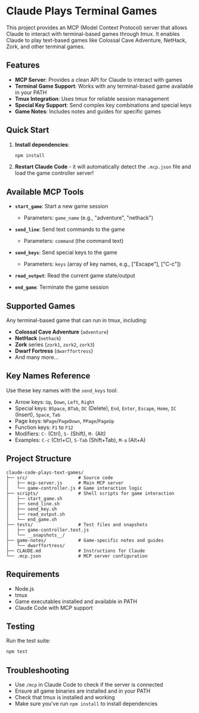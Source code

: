 # Claude Plays Terminal Games

This project provides an MCP (Model Context Protocol) server that allows Claude to interact with terminal-based games through tmux. It enables Claude to play text-based games like Colossal Cave Adventure, NetHack, Zork, and other terminal games.

## Features

- **MCP Server**: Provides a clean API for Claude to interact with games
- **Terminal Game Support**: Works with any terminal-based game available in your PATH
- **Tmux Integration**: Uses tmux for reliable session management
- **Special Key Support**: Send complex key combinations and special keys
- **Game Notes**: Includes notes and guides for specific games

## Quick Start

1. **Install dependencies**:
   ```bash
   npm install
   ```

2. **Restart Claude Code** - it will automatically detect the `.mcp.json` file and load the game controller server!

## Available MCP Tools

- **`start_game`**: Start a new game session
  - Parameters: `game_name` (e.g., "adventure", "nethack")
  
- **`send_line`**: Send text commands to the game
  - Parameters: `command` (the command text)
  
- **`send_keys`**: Send special keys to the game
  - Parameters: `keys` (array of key names, e.g., ["Escape"], ["C-c"])
  
- **`read_output`**: Read the current game state/output
  
- **`end_game`**: Terminate the game session

## Supported Games

Any terminal-based game that can run in tmux, including:
- **Colossal Cave Adventure** (`adventure`)
- **NetHack** (`nethack`)
- **Zork** series (`zork1`, `zork2`, `zork3`)
- **Dwarf Fortress** (`dwarffortress`)
- And many more...

## Key Names Reference

Use these key names with the `send_keys` tool:
- Arrow keys: `Up`, `Down`, `Left`, `Right`
- Special keys: `BSpace`, `BTab`, `DC` (Delete), `End`, `Enter`, `Escape`, `Home`, `IC` (Insert), `Space`, `Tab`
- Page keys: `NPage`/`PageDown`, `PPage`/`PageUp`
- Function keys: `F1` to `F12`
- Modifiers: `C-` (Ctrl), `S-` (Shift), `M-` (Alt)
- Examples: `C-c` (Ctrl+C), `S-Tab` (Shift+Tab), `M-a` (Alt+A)

## Project Structure

```
claude-code-plays-text-games/
├── src/                   # Source code
│   ├── mcp-server.js      # Main MCP server
│   └── game-controller.js # Game interaction logic
├── scripts/               # Shell scripts for game interaction
│   ├── start_game.sh
│   ├── send_line.sh
│   ├── send_key.sh
│   ├── read_output.sh
│   └── end_game.sh
├── tests/                 # Test files and snapshots
│   ├── game-controller.test.js
│   └── __snapshots__/
├── game-notes/            # Game-specific notes and guides
│   └── dwarffortress/
├── CLAUDE.md              # Instructions for Claude
└── .mcp.json              # MCP server configuration
```

## Requirements

- Node.js
- tmux
- Game executables installed and available in PATH
- Claude Code with MCP support

## Testing

Run the test suite:
```bash
npm test
```

## Troubleshooting

- Use `/mcp` in Claude Code to check if the server is connected
- Ensure all game binaries are installed and in your PATH
- Check that tmux is installed and working
- Make sure you've run `npm install` to install dependencies